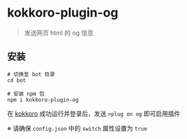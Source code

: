 # kokkoro-plugin-og

> 发送网页 html 的 og 信息

## 安装

``` shell
# 切换至 bot 目录
cd bot

# 安装 npm 包
npm i kokkoro-plugin-og
```

在 [kokkoro](https://github.com/dcyuki/kokkoro) 成功运行并登录后，发送 `>plug on og` 即可启用插件

※ 请确保 `config.json` 中的 `switch` 属性设置为 `true`